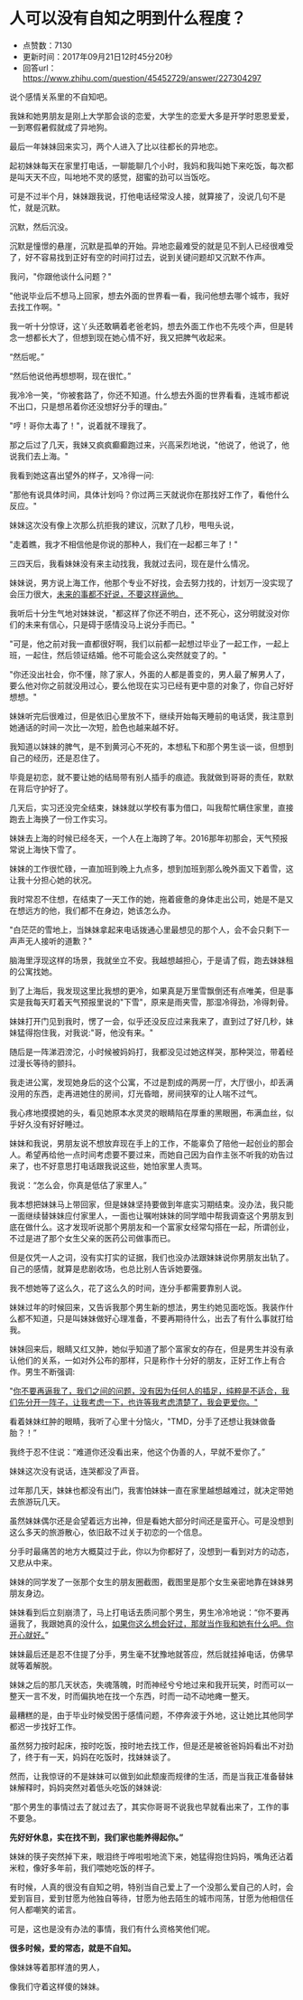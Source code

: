 # 人可以没有自知之明到什么程度？
- 点赞数：7130
- 更新时间：2017年09月21日12时45分20秒
- 回答url：https://www.zhihu.com/question/45452729/answer/227304297
<body>
 <p data-pid="dFbl1ixh">说个感情关系里的不自知吧。</p>
 <p data-pid="MV0oDk3V">我妹和她男朋友是刚上大学那会谈的恋爱，大学生的恋爱大多是开学时恩恩爱爱，一到寒假暑假就成了异地狗。</p>
 <p data-pid="QBy2wVGs">最后一年妹妹回来实习，两个人进入了比以往都长的异地恋。</p>
 <p data-pid="im_XqzRI">起初妹妹每天在家里打电话，一聊能聊几个小时，我妈和我叫她下来吃饭，每次都是叫天天不应，叫地地不灵的感觉，甜蜜的劲可以当饭吃。</p>
 <p data-pid="nX5PO5JC">可是不过半个月，妹妹跟我说，打他电话经常没人接，就算接了，没说几句不是忙，就是沉默。</p>
 <p data-pid="XPqOEFR0">沉默，然后沉没。</p>
 <p data-pid="N5HJHBR6">沉默是憧憬的悬崖，沉默是孤单的开始。异地恋最难受的就是见不到人已经很难受了，好不容易找到正好有空的时间打过去，说到关键问题却又沉默不作声。</p>
 <p data-pid="i2HbDOtY">我问，"你跟他谈什么问题？"</p>
 <p data-pid="Hv5FBBDi">"他说毕业后不想马上回家，想去外面的世界看一看，我问他想去哪个城市，我好去找工作啊。"</p>
 <p data-pid="mYm3k-si">我一听十分惊讶，这丫头还敢瞒着老爸老妈，想去外面工作也不先吱个声，但是转念一想都长大了，但想到现在她心情不好，我又把脾气收起来。</p>
 <p data-pid="9x5jIVrr">“然后呢。”</p>
 <p data-pid="wc19U98m">“然后他说他再想想啊，现在很忙。”</p>
 <p data-pid="L2qED5s0">我冷冷一笑，“你被套路了，你还不知道。什么想去外面的世界看看，连城市都说不出口，只是想吊着你还没想好分手的理由。”</p>
 <p data-pid="tlNX8jPA">"哼！哥你太毒了！"，说着就不理我了。</p>
 <p data-pid="C_KR7UmF">那之后过了几天，我妹又疯疯癫癫跑过来，兴高采烈地说，"他说了，他说了，他说我们去上海。"</p>
 <p data-pid="Eelsyqpf">我看到她这喜出望外的样子，又冷得一问:</p>
 <p data-pid="2TG4sVF_">"那他有说具体时间，具体计划吗？你过两三天就说你在那找好工作了，看他什么反应。"</p>
 <p data-pid="5qhpFeWI">妹妹这次没有像上次那么抗拒我的建议，沉默了几秒，甩甩头说，</p>
 <p data-pid="7wbFE3t4">"走着瞧，我才不相信他是你说的那种人，我们在一起都三年了！"</p>
 <p data-pid="dZS9q60o">三四天后，我看妹妹没有来主动找我，我就过去问，现在是什么情况。</p>
 <p data-pid="Efq7Z5Ra">妹妹说，男方说上海工作，他那个专业不好找，会去努力找的，计划万一没实现了会压力很大，<u>未来的事都不好说，不要这样逼他。</u></p>
 <p data-pid="UuBx_lG6">我听后十分生气地对妹妹说，"都这样了你还不明白，还不死心，这分明就没对你们的未来有信心，只是碍于感情没马上说分手而已。"</p>
 <p data-pid="Y7hJF9D6">"可是，他之前对我一直都很好啊，我们以前都一起想过毕业了一起工作，一起上班，一起住，然后领证结婚。他不可能会这么突然就变了的。"</p>
 <p data-pid="6YOvLi0G">"你还没出社会，你不懂，除了家人，外面的人都是善变的，男人最了解男人了，要么他对你之前就没用过心，要么他现在实习已经有更中意的对象了，你自己好好想想。"</p>
 <p data-pid="ybkuFeqz">妹妹听完后很难过，但是依旧心里放不下，继续开始每天睡前的电话煲，我注意到她通话的时间一次比一次短，脸色也越来越不好。</p>
 <p data-pid="QSYITcJV">我知道以妹妹的脾气，是不到黄河心不死的，本想私下和那个男生谈一谈，但想到自己的经历，还是忍住了。</p>
 <p data-pid="6qXRavAp">毕竟是初恋，就不要让她的结局带有别人插手的痕迹。我就做到哥哥的责任，默默在背后守护好了。</p>
 <p data-pid="hntY4-GJ">几天后，实习还没完全结束，妹妹就以学校有事为借口，叫我帮忙瞒住家里，直接跑去上海换了一份工作实习。</p>
 <p data-pid="GUvgXQ9c">妹妹去上海的时候已经冬天，一个人在上海跨了年。2016那年初那会，天气预报常说上海快下雪了。</p>
 <p data-pid="3sQOhNVf">妹妹的工作很忙碌，一直加班到晚上九点多，想到加班到那么晚外面又下着雪，这让我十分担心她的状况。</p>
 <p data-pid="Z8dHr_ED">我时常忍不住想，在结束了一天工作的她，拖着疲惫的身体走出公司，她是不是又在想远方的他，我们都不在身边，她该怎么办。</p>
 <p data-pid="NslwM5Nf">"白茫茫的雪地上，当妹妹拿起来电话拨通心里最想见的那个人，会不会只剩下一声声无人接听的道歉？"</p>
 <p data-pid="euXbznPD">脑海里浮现这样的场景，我就坐立不安。我越想越担心，于是请了假，跑去妹妹租的公寓找她。</p>
 <p data-pid="9f2OPk69">到了上海后，我发现这里比我想的更冷，如果真是万里雪飘倒还有点唯美，但是事实是我每天盯着天气预报里说的"下雪"，原来是雨夹雪，那湿冷得劲，冷得刺骨。</p>
 <p data-pid="2VHphHDF">妹妹打开门见到我时，愣了一会，似乎还没反应过来我来了，直到过了好几秒，妹妹猛得抱住我，对我说:"哥，他没有来。"</p>
 <p data-pid="Q5wjAPe2">随后是一阵涕泗滂沱，小时候被妈妈打，我都没见过她这样哭，那种哭泣，带着经过漫长等待的颤抖。</p>
 <p data-pid="0MEB3qex">我走进公寓，发现她身后的这个公寓，不过是割成的两房一厅，大厅很小，却丢满没用的东西，走再进她住的房间，灯光昏暗，房间狭窄的让人喘不过气。</p>
 <p data-pid="LIfifaN5">我心疼地摸摸她的头，看见她原本水灵灵的眼睛陷在厚重的黑眼圈，布满血丝，似乎好久没有好好睡过。</p>
 <p data-pid="3ZEL8Jxc">妹妹和我说，男朋友说不想放弃现在手上的工作，不能辜负了陪他一起创业的那会人。希望再给他一点时间考虑要不要过来，而她自己因为自作主张不听我的劝告过来了，也不好意思打电话跟我说这些，她怕家里人责骂。</p>
 <p data-pid="jc_PleBz">我说：“怎么会，你真是低估了家里人。”</p>
 <p data-pid="9LWblI8f">我本想把妹妹马上带回家，但是妹妹坚持要做到年底实习期结束。没办法，我只能一面继续替妹妹应付家里人，一面也让嘱咐妹妹的同学暗中帮我调查这个男朋友到底在做什么。这才发现听说那个男朋友和一个富家女经常勾搭在一起，所谓创业，不过是进了那个女生父亲的医药公司做事而已。</p>
 <p data-pid="8IQo_HlJ">但是仅凭一人之词，没有实打实的证据，我们也没办法跟妹妹说你男朋友出轨了。自己的感情，就算是悲剧收场，也总比别人告诉她要强。</p>
 <p data-pid="BVyxGZaM">我不想她等了这么久，花了这么久的时间，连分手都需要靠别人说。</p>
 <p data-pid="Sjr4Q0vf">妹妹过年的时候回来，又告诉我那个男生新的想法，男生约她见面吃饭。我装作什么都不知道，只是叫妹妹做好心理准备，不要再期待什么，出去了有什么事就打给我。</p>
 <p data-pid="gw-SInuE">妹妹回来后，眼睛又红又肿，她似乎知道了那个富家女的存在，但是男生并没有承认他们的关系，一如对外公布的那样，只是称作十分好的朋友，正好工作上有合作。男生不断强调:</p>
 <p data-pid="AGxaQeCT">"<u>你不要再逼我了，我们之间的问题，没有因为任何人的插足，纯粹是不适合，我们先分开一阵子，让我考虑一下，也许等我考虑清楚了，我会更爱你。"</u></p>
 <p data-pid="FeUdeCbJ">看着妹妹红肿的眼睛，我听了心里十分恼火，"TMD，分手了还想让我妹做备胎？！”</p>
 <p data-pid="x8m--nRu">我终于忍不住说：“难道你还没看出来，他这个伪善的人，早就不爱你了。”</p>
 <p data-pid="cM_sXKxW">妹妹这次没有说话，连哭都没了声音。</p>
 <p data-pid="cXbFltPn">过年那几天，妹妹也都没有出门，我害怕妹妹一直在家里越想越难过，就决定带她去旅游玩几天。</p>
 <p data-pid="SsKyQkBs">虽然妹妹偶尔还是会望着远方出神，但是看她大部分时间还是蛮开心。可是没想到这么多天的旅游散心，依旧敌不过关于初恋的一个信息。</p>
 <p data-pid="Sn4Z6peY">分手时最痛苦的地方大概莫过于此，你以为你都好了，没想到一看到对方的动态，又悲从中来。</p>
 <p data-pid="sH8k7MPu">妹妹的同学发了一张那个女生的朋友圈截图，截图里是那个女生亲密地靠在妹妹男朋友身边。</p>
 <p data-pid="mjra-n-G">妹妹看到后立刻崩溃了，马上打电话去质问那个男生，男生冷冷地说：“你不要再逼我了，我跟她真的没什么，<u>如果你这么想会好过，那就当作我和她有什么吧。你开心就好。</u>”</p>
 <p data-pid="mMhabTfS">妹妹最后还是忍不住提了分手，男生毫不犹豫地就答应，然后就挂掉电话，仿佛早就等着解脱。</p>
 <p data-pid="BDV8xsT9">妹妹之后的那几天状态，失魂落魄，时而神经兮兮地过来和我开玩笑，时而可以一整天一言不发，时而偏执地在找一个东西，时而一动不动地瘫一整天。</p>
 <p data-pid="iB9cDmTZ">最糟糕的是，由于毕业时候受困于感情问题，不停奔波于外地，这让她比其他同学都迟一步找好工作。</p>
 <p data-pid="fUXtc6OV">虽然努力按时起床，按时吃饭，按时地去找工作，但是还是被爸爸妈妈看出不对劲了，终于有一天，妈妈在吃饭时，找妹妹谈了。</p>
 <p data-pid="HsHLMW5N">然而，让我惊讶的不是妹妹可以做到如此颓废而规律的生活，而是当我正准备替妹妹解释时，妈妈突然对着低头吃饭的妹妹说:</p>
 <p data-pid="XobfYeFU">“那个男生的事情过去了就过去了，其实你哥哥不说我也早就看出来了，工作的事不要急。</p>
 <p data-pid="jV6iA8eO"><b>先好好休息，实在找不到，我们家也能养得起你。”<br></b></p>
 <p data-pid="k9Gfdk2O">妹妹的筷子突然掉下来，眼泪终于哗啦啦地流下来，她猛得抱住妈妈，嘴角还沾着米粒，像好多年前，我们喂她吃饭的样子。</p>
 <p data-pid="GHEbZ7Km">有时候，人真的很没有自知之明，特别当自己爱上了一个没那么爱自己的人时，会爱到盲目，爱到甘愿为他独自等待，甘愿为他去陌生的城市闯荡，甘愿为他相信任何人都嘲笑的诺言。</p>
 <p data-pid="mKqBwRlO">可是，这也是没有办法的事情，我们有什么资格笑他们呢。</p>
 <p data-pid="i3CWSHME"><b>很多时候，爱的常态，就是不自知。</b></p>
 <p data-pid="hv1PG2YD">像妹妹等着那样渣的男人，</p>
 <p data-pid="RVOJmApq">像我们守着这样傻的妹妹。</p>
</body>